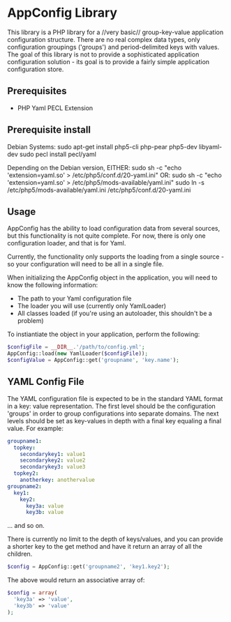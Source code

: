 # AppConfig Library
This library is a PHP library for a //very basic// group-key-value application configuration structure.  There are no real complex data types, only configuration groupings ('groups') and period-delimited keys with values.  The goal of this library is not to provide a sophisticated application configuration solution - its goal is to provide a fairly simple application configuration store.

## Prerequisites
  - PHP Yaml PECL Extension

## Prerequisite install
Debian Systems:
sudo apt-get install php5-cli php-pear php5-dev libyaml-dev
sudo pecl install pecl/yaml

Depending on the Debian version, EITHER:
sudo sh -c "echo 'extension=yaml.so' > /etc/php5/conf.d/20-yaml.ini"
OR:
sudo sh -c "echo 'extension=yaml.so' > /etc/php5/mods-available/yaml.ini"
sudo ln -s /etc/php5/mods-available/yaml.ini /etc/php5/conf.d/20-yaml.ini

## Usage
AppConfig has the ability to load configuration data from several sources, but this functionality is not quite complete.  For now, there is only one configuration loader, and that is for Yaml.

Currently, the functionality only supports the loading from a single source - so your configuration will need to be all in a single file.

When initializing the AppConfig object in the application, you will need to know the following information:

-  The path to your Yaml configuration file
-  The loader you will use (currently only YamlLoader)
-  All classes loaded (if you're using an autoloader, this shouldn't be a problem)

To instiantiate the object in your application, perform the following:

```php
$configFile = __DIR__.'/path/to/config.yml';
AppConfig::load(new YamlLoader($configFile));
$configValue = AppConfig::get('groupname', 'key.name');
```

## YAML Config File
The YAML configuration file is expected to be in the standard YAML format in a key: value representation.  The first level should be the configuration 'groups' in order to group configurations into separate domains.  The next levels should be set as key-values in depth with a final key equaling a final value.  For example:

```yaml
groupname1:
  topkey:
    secondarykey1: value1
    secondarykey2: value2
    secondarykey3: value3
  topkey2:
    anotherkey: anothervalue
groupname2:
  key1:
    key2:
      key3a: value
      key3b: value
```

... and so on.

There is currently no limit to the depth of keys/values, and you can provide a shorter key to the get method and have it return an array of all the children.

```php
$config = AppConfig::get('groupname2', 'key1.key2');
```

The above would return an associative array of:
```php
$config = array(
  'key3a' => 'value',
  'key3b' => 'value'
);
```
